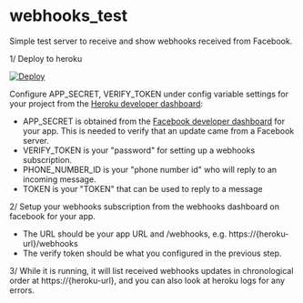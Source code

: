 # webhooks_test
Simple test server to receive and show webhooks received from Facebook. 

1/ Deploy to heroku

[![Deploy](https://www.herokucdn.com/deploy/button.svg)](https://heroku.com/deploy)

Configure APP_SECRET, VERIFY_TOKEN under config variable settings for your project from the [Heroku developer dashboard](https://dashboard.heroku.com/apps/):
* APP_SECRET is obtained from the [Facebook developer dashboard](https://developers.facebook.com/apps/) for your app. This is needed to verify that an update came from a Facebook server.
* VERIFY_TOKEN is your "password" for setting up a webhooks subscription. 
* PHONE_NUMBER_ID is your "phone number id" who will reply to an incoming message. 
* TOKEN is your "TOKEN" that can be used to reply to a message

2/ Setup your webhooks subscription from the webhooks dashboard on facebook for your app. 
* The URL should be your app URL and /webhooks, e.g. https://{heroku-url}/webhooks
* The verify token should be what you configured in the previous step.

3/ While it is running, it will list received webhooks updates in chronological order at https://{heroku-url}, and you can also look at heroku logs for any errors.
